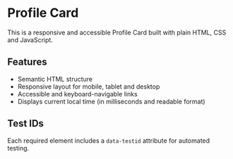 # Profile Card

This is a responsive and accessible Profile Card built with plain HTML, CSS and JavaScript.

## Features
- Semantic HTML structure
- Responsive layout for mobile, tablet and desktop
- Accessible and keyboard-navigable links
- Displays current local time (in milliseconds and readable format)

## Test IDs
Each required element includes a `data-testid` attribute for automated testing.
